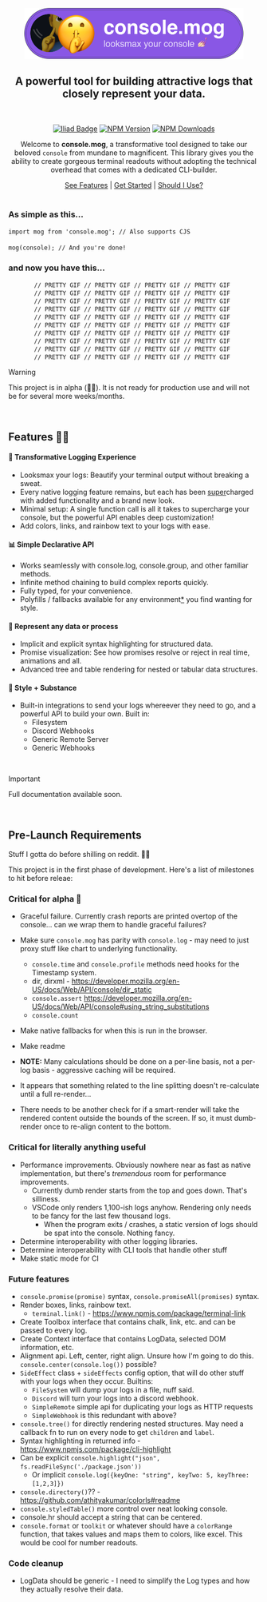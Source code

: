 <div align="center">

<a href="https://iliad.dev/?from=console-mog" target="_blank" title="Check out Iliad.dev"><img width="440" alt="console.mog - looksmax your console" src="https://github.com/Smoke3785/console.mog/blob/master/readme-assets/banner.png?raw=true"></a>

<a name="readme-top"></a>

## A powerful tool for building attractive logs that closely represent your data. 
<br/>




[![Iliad Badge][iliad-img]][iliad-url]
[![NPM Version][npm-image]][npm-url]
[![NPM Downloads][downloads-image]][downloads-url]

Welcome to **console.mog**, a transformative tool designed to take our beloved `console` from mundane to magnificent. This library gives you the ability to create gorgeous terminal readouts without adopting the technical overhead that comes with a dedicated CLI-builder.

<div align="center">

[See Features](#features)  |  [Get Started](#get-started)  |  [Should I Use?](#should-i-use)
</br>
</br>
</div>
</div>

### As simple as this...

```tsx
import mog from 'console.mog'; // Also supports CJS

mog(console); // And you're done!
```
### and now you have this...

<div align="center">

```tsx
// PRETTY GIF // PRETTY GIF // PRETTY GIF // PRETTY GIF 
// PRETTY GIF // PRETTY GIF // PRETTY GIF // PRETTY GIF 
// PRETTY GIF // PRETTY GIF // PRETTY GIF // PRETTY GIF 
// PRETTY GIF // PRETTY GIF // PRETTY GIF // PRETTY GIF 
// PRETTY GIF // PRETTY GIF // PRETTY GIF // PRETTY GIF 
// PRETTY GIF // PRETTY GIF // PRETTY GIF // PRETTY GIF 
// PRETTY GIF // PRETTY GIF // PRETTY GIF // PRETTY GIF 
// PRETTY GIF // PRETTY GIF // PRETTY GIF // PRETTY GIF 
// PRETTY GIF // PRETTY GIF // PRETTY GIF // PRETTY GIF 
// PRETTY GIF // PRETTY GIF // PRETTY GIF // PRETTY GIF 
```
</div>

> [!WARNING]  
This project is in alpha (💪🐺). It is not ready for production use and will not be for several more weeks/months. 

<br/>



## Features 💅🏻


#### 🚀 Transformative Logging Experience

- Looksmax your logs: Beautify your terminal output without breaking a sweat.
- Every native logging feature remains, but each has been [super](https://www.youtube.com/watch?v=dy2zB8bLSpk)charged with added functionality and a brand new look.
-	Minimal setup: A single function call is all it takes to supercharge your console, but the powerful API enables deep customization!
- Add colors, links, and rainbow text to your logs with ease.


#### 📊 Simple Declarative API

-	Works seamlessly with console.log, console.group, and other familiar methods.
-	Infinite method chaining to build complex reports quickly.
- Fully typed, for your convenience.
- Polyfills / fallbacks available for any environment[*](#faq) you find wanting for style.

#### 🌟 Represent any data or process
- Implicit and explicit syntax highlighting for structured data.
- Promise visualization: See how promises resolve or reject in real time, animations and all.
- Advanced tree and table rendering for nested or tabular data structures.



#### 🎯 Style + Substance
- Built-in integrations to send your logs whereever they need to go, and a powerful API to build your own. Built in:
  - Filesystem
  - Discord Webhooks
  - Generic Remote Server
  - Generic Webhooks

<br/>

> [!IMPORTANT]  
Full documentation available soon.


<br/>


## Pre-Launch Requirements
Stuff I gotta do before shilling on reddit. 🤨😗

This project is in the first phase of development. Here's a list of milestones to hit before releae:



### Critical for alpha 🐺
- Graceful failure. Currently crash reports are printed overtop of the console... can we wrap them to handle graceful failures?
- Make sure `console.mog` has parity with `console.log` - may need to just proxy stuff like chart to underlying functionality.
  - `console.time` and `console.profile` methods need hooks for the Timestamp system.
  - dir, dirxml - https://developer.mozilla.org/en-US/docs/Web/API/console/dir_static
  - `console.assert` https://developer.mozilla.org/en-US/docs/Web/API/console#using_string_substitutions
  - `console.count`
- Make native fallbacks for when this is run in the browser.
- Make readme

- **NOTE:** Many calculations should be done on a per-line basis, not a per-log basis - aggressive caching will be required.
- It appears that something related to the line splitting doesn't re-calculate until a full re-render...
- There needs to be another check for if a smart-render will take the rendered content outside the bounds of the screen. If so, it must dumb-render once to re-align content to the bottom.


### Critical for literally anything useful
- Performance improvements. Obviously nowhere near as fast as native implementation, but there's *tremendous* room for performance improvements.
  - Currently dumb render starts from the top and goes down. That's silliness.
  - VSCode only renders 1,100-ish logs anyhow. Rendering only needs to be fancy for the last few thousand logs.
    - When the program exits / crashes, a static version of logs should be spat into the console. Nothing fancy.
- Determine interoperability with other logging libraries. 
- Determine interoperability with CLI tools that handle other stuff
- Make static mode for CI

### Future features
- `console.promise(promise)` syntax, `console.promiseAll(promises)` syntax.
- Render boxes, links, rainbow text.
  - `terminal.link()` - https://www.npmjs.com/package/terminal-link
- Create Toolbox interface that contains chalk, link, etc. and can be passed to every log.
- Create Context interface that contains LogData, selected DOM information, etc.
- Alignment api. Left, center, right align. Unsure how I'm going to do this. `console.center(console.log())` possible?
- `SideEffect` class + `sideEffects` config option, that will do other stuff with your logs when they occur. Builtins:
  - `FileSystem` will dump your logs in a file, nuff said.
  - `Discord` will turn your logs into a discord webhook.
  - `SimpleRemote` simple api for duplicating your logs as HTTP requests
  - `SimpleWebhook` is this redundant with above?
- `console.tree()` for directly rendering nested structures. May need a callback fn to run on every node to get `children` and `label`.
- Syntax highlighting in returned info - https://www.npmjs.com/package/cli-highlight
- Can be explicit `console.highlight("json", fs.readFileSync('./package.json'))`
  - Or implicit `console.log({keyOne: "string", keyTwo: 5, keyThree: [1,2,3]})`
- `console.directory()`?? - https://github.com/athityakumar/colorls#readme
- `console.styledTable()` more control over neat looking console.
- console.hr should accept a string that can be centered.
- `console.format` or `toolkit` or whatever should have a `colorRange` function, that takes values and maps them to colors, like excel. This would be cool for number readouts.
  

 

### Code cleanup
- LogData should be generic - I need to simplify the Log types and how they actually resolve their data. 


<!-- Variables -->
[npm-image]: https://img.shields.io/npm/v/console.mog.svg
[npm-url]: https://npmjs.org/package/console.mog
[travis-image]: https://img.shields.io/travis/panates/console.mog/master.svg
[travis-url]: https://travis-ci.org/panates/console.mog
[coveralls-image]: https://img.shields.io/coveralls/panates/console.mog/master.svg
[coveralls-url]: https://coveralls.io/r/panates/console.mog
[downloads-image]: https://img.shields.io/npm/dm/console.mog.svg
[downloads-url]: https://npmjs.org/package/console.mog
[gitter-image]: https://badges.gitter.im/panates/console.mog.svg
[gitter-url]: https://gitter.im/panates/console.mog?utm_source=badge&utm_medium=badge&utm_campaign=pr-badge&utm_content=badge
[dependencies-image]: https://david-dm.org/panates/console.mog/status.svg
[dependencies-url]:https://david-dm.org/panates/console.mog
[devdependencies-image]: https://david-dm.org/panates/console.mog/dev-status.svg
[devdependencies-url]:https://david-dm.org/panates/console.mog?type=dev
[quality-image]: http://npm.packagequality.com/shield/console.mog.png
[quality-url]: http://packagequality.com/#?package=console.mog
[iliad-img]: https://img.shields.io/badge/%E2%97%AD%20%20-Iliad.dev-00ace0?labelColor=04151f&cacheSeconds=https%3A%2F%2Filiad.dev%2F%3Ffrom%3Dgithub-badge
[iliad-url]: https://iliad.dev/?from=console-mog